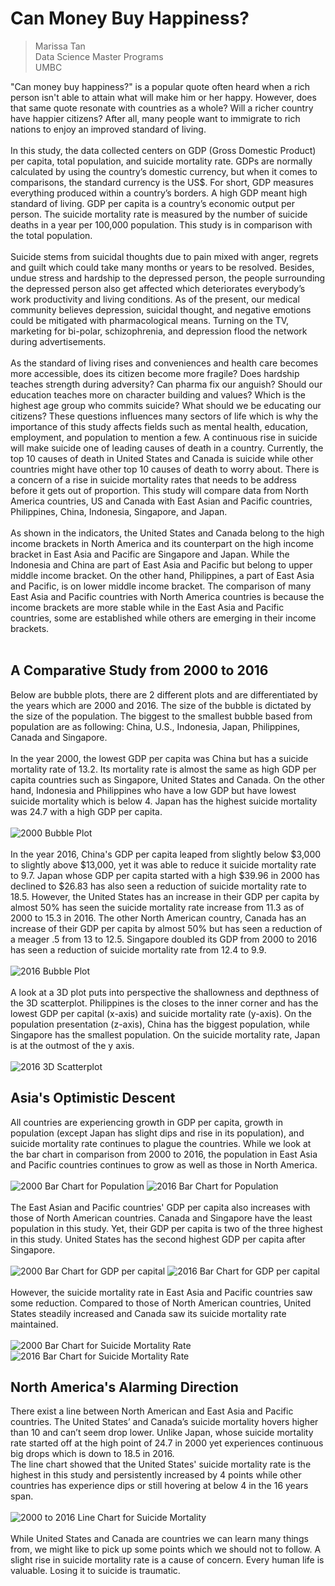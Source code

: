 # **Can Money Buy Happiness?**

> Marissa Tan  
> Data Science Master Programs   
> UMBC

"Can money buy happiness?" is a popular quote often heard when a rich person isn't able to attain what will make him or her happy. However, does that same quote resonate with countries as a whole? Will a richer country have happier citizens? After all, many people want to immigrate to rich nations to enjoy an improved standard of living.<br><br>
In this study, the data collected centers on GDP (Gross Domestic Product) per capita, total population, and suicide mortality rate.   GDPs are normally calculated by using the country’s domestic currency, but when it comes to comparisons, the standard currency is the US$. For short, GDP measures everything produced within a country’s borders. A high GDP meant high standard of living.  GDP per capita is a country’s economic output per person. The suicide mortality rate is measured by the number of suicide deaths in a year per 100,000 population. This study is in comparison with the total population.<br><br>
Suicide stems from suicidal thoughts due to pain mixed with anger, regrets and guilt which could take many months or years to be resolved.  Besides, undue stress and hardship to the depressed person, the people surrounding the depressed person also get affected which deteriorates everybody’s work productivity and living conditions. As of the present, our medical community believes depression, suicidal thought, and negative emotions could be mitigated with pharmacological means. Turning on the TV, marketing for bi-polar, schizophrenia, and depression flood the network during advertisements.<br><br> 
As the standard of living rises and conveniences and health care becomes more accessible, does its citizen become more fragile? Does hardship teaches strength during adversity? Can pharma fix our anguish? Should our education teaches more on character building and values? Which is the highest age group who commits suicide? What should we be educating our citizens? These questions influences many sectors of life which is why the importance of this study affects fields such as mental health, education, employment, and population to mention a few. A continuous rise in suicide will make suicide one of leading causes of death in a country. Currently, the top 10 causes of death in United States and Canada is suicide while other countries might have other top 10 causes of death to worry about. There is a concern of a rise in suicide mortality rates that needs to be address before it gets out of proportion.  This study will compare data from North America countries, US and Canada with East Asian and Pacific countries, Philippines, China, Indonesia, Singapore, and Japan. <br><br>
As shown in the indicators, the United States and Canada belong to the high income brackets in North America and its counterpart on the high income bracket in East Asia and Pacific are Singapore and Japan. While the Indonesia and China are part of East Asia and Pacific but belong to upper middle income bracket. On the other hand, Philippines, a part of East Asia and Pacific, is on lower middle income bracket. The comparison of many East Asia and Pacific countries with North America countries is because the income brackets are more stable while in the East Asia and Pacific countries, some are established while others are emerging in their income brackets.<br><br>
## **A Comparative Study from 2000 to 2016**
Below are bubble plots, there are 2 different plots and are differentiated by the years which are 2000 and 2016. The size of the bubble is dictated by the size of the population. The biggest to the smallest bubble based from population are as following: China, U.S., Indonesia, Japan, Philippines, Canada and Singapore.<br><br>
In the year 2000, the lowest GDP per capita was China but has a suicide mortality rate of 13.2. Its mortality rate is almost the same as high GDP per capita countries such as Singapore, United States and Canada. On the other hand, Indonesia and Philippines who have a low GDP but have lowest suicide mortality which is below 4. Japan has the highest suicide mortality was 24.7 with a high GDP per capita.<br><br>
![2000 Bubble Plot](Charts/2000%20Bubble.png)<br><br>
  In the year 2016, China's GDP per capita leaped from slightly below $3,000 to slightly above $13,000, yet it was able to reduce it suicide mortality rate to 9.7. Japan whose GDP per capita started with a high $39.96 in 2000 has declined to $26.83 has also seen a reduction of suicide mortality rate to 18.5. However, the United States has an increase in their GDP per capita by almost 50% has seen the suicide mortality rate increase from 11.3 as of 2000 to 15.3 in 2016. The other North American country, Canada has an increase of their GDP per capita by almost 50% but has seen a reduction of a meager .5 from 13 to 12.5. Singapore doubled its GDP from 2000 to 2016 has seen a reduction of suicide mortality rate from 12.4 to 9.9. <br><br>
![2016 Bubble Plot](Charts/2016%20Bubble.png)<br><br>
A look at a 3D plot puts into perspective the shallowness and depthness of the 3D scatterplot. Philippines is the closes to the inner corner and has the lowest GDP per capital (x-axis) and suicide mortality rate (y-axis). On the population presentation (z-axis), China has the biggest population, while Singapore has the smallest population. On the suicide mortality rate, Japan is at the outmost of the y axis.<br><br>
![2016 3D Scatterplot](Charts/2016%203D.png)<br>
## **Asia's Optimistic Descent** 
All countries are experiencing growth in GDP per capita, growth in population (except Japan has slight dips and rise in its population), and suicide mortality rate continues to plague the countries. While we look at the bar chart in comparison from 2000 to 2016, the population in East Asia and Pacific countries continues to grow as well as those in North America. <br><br>
![2000 Bar Chart for Population](Charts/2000%20Bar%20Pop.png)
![2016 Bar Chart for Population](Charts/2016%20Bar%20Pop.png)<br><br>
The East Asian and Pacific countries' GDP per capita also increases with those of North American countries. Canada and Singapore have the least population in this study. Yet, their GDP per capita is two of the three highest in this study. United States has the second highest GDP per capita after Singapore. <br><br>
![2000 Bar Chart for GDP per capital](Charts/2000%20Bar%20GDP.png)
![2016 Bar Chart for GDP per capital](Charts/2016%20Bar%20GDP.png)<br><br>
However, the suicide mortality rate in East Asia and Pacific countries saw some reduction. Compared to those of North American countries, United States steadily increased and Canada saw its suicide mortality rate maintained. <br><br>
![2000 Bar Chart for Suicide Mortality Rate](Charts/2000%20Bar%20Suicide.png)
![2016 Bar Chart for Suicide Mortality Rate](Charts/2016%20Bar%20Suicide.png)<br>
## **North America's Alarming Direction**
There exist a line between North American and East Asia and Pacific countries. The United States’ and Canada’s suicide mortality hovers higher than 10 and can’t seem drop lower. Unlike Japan, whose suicide mortality rate started off at the high point of 24.7 in 2000 yet experiences continuous big drops which is down to 18.5 in 2016. <br>
The line chart showed that the United States' suicide mortality rate is the highest in this study and persistently increased by 4 points while other countries has experience dips or still hovering at below 4 in the 16 years span. <br><br>
![2000 to 2016 Line Chart for Suicide Mortality](Charts/2000%202016%20Line.png)	<br><br>
While United States and Canada are countries we can learn many things from, we might like to pick up some points which we should not to follow. A slight rise in suicide mortality rate is a cause of concern. Every human life is valuable. Losing it to suicide is traumatic.
